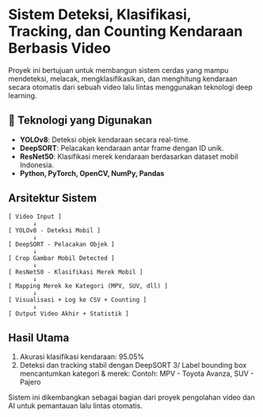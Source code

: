 # Sistem Deteksi, Klasifikasi, Tracking, dan Counting Kendaraan Berbasis Video

Proyek ini bertujuan untuk membangun sistem cerdas yang mampu mendeteksi, melacak, mengklasifikasikan, dan menghitung kendaraan secara otomatis dari sebuah video lalu lintas menggunakan teknologi deep learning.

## 🔧 Teknologi yang Digunakan

- **YOLOv8**: Deteksi objek kendaraan secara real-time.
- **DeepSORT**: Pelacakan kendaraan antar frame dengan ID unik.
- **ResNet50**: Klasifikasi merek kendaraan berdasarkan dataset mobil Indonesia.
- **Python, PyTorch, OpenCV, NumPy, Pandas**

##  Arsitektur Sistem

```text
[ Video Input ]
       ↓
[ YOLOv8 - Deteksi Mobil ]
       ↓
[ DeepSORT - Pelacakan Objek ]
       ↓
[ Crop Gambar Mobil Detected ]
       ↓
[ ResNet50 - Klasifikasi Merek Mobil ]
       ↓
[ Mapping Merek ke Kategori (MPV, SUV, dll) ]
       ↓
[ Visualisasi + Log ke CSV + Counting ]
       ↓
[ Output Video Akhir + Statistik ]
```

## Hasil Utama
1. Akurasi klasifikasi kendaraan: 95.05%
2. Deteksi dan tracking stabil dengan DeepSORT
3/ Label bounding box mencantumkan kategori & merek: Contoh: MPV - Toyota Avanza, SUV - Pajero


Sistem ini dikembangkan sebagai bagian dari proyek pengolahan video dan AI untuk pemantauan lalu lintas otomatis.
